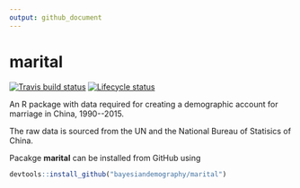 ```yaml
---
output: github_document
---
```


<!-- README.md is generated from README.Rmd. Please edit that file -->


# marital

<!-- badges: start -->
[![Travis build status](https://travis-ci.com/bayesiandemography/marital.svg?branch=master)](https://travis-ci.com/bayesiandemography/marital)
[![Lifecycle status](https://img.shields.io/badge/lifecycle-experimental-orange.svg)](https://www.tidyverse.org/lifecycle/#experimental)
<!-- badges: end -->


An R package with data required for creating a demographic account
for marriage in China, 1990--2015.

The raw data is sourced from the UN and the National Bureau of Statisics of China.

Pacakge **marital** can be installed from GitHub using
``` r
devtools::install_github("bayesiandemography/marital")
```





